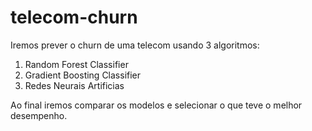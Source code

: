 # telecom-churn

Iremos prever o churn de uma telecom usando 3 algoritmos:
1. Random Forest Classifier
2. Gradient Boosting Classifier
3. Redes Neurais Artificias

Ao final iremos comparar os modelos e selecionar o que teve o melhor desempenho.
